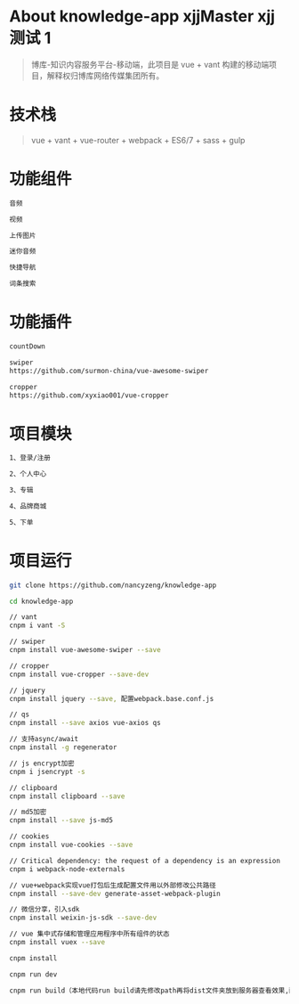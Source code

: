 # About knowledge-app xjjMaster xjj 测试 1

> 博库-知识内容服务平台-移动端，此项目是 vue + vant 构建的移动端项目，解释权归博库网络传媒集团所有。

# 技术栈

> vue + vant + vue-router + webpack + ES6/7 + sass + gulp

# 功能组件

``` bash
音频

视频

上传图片

迷你音频

快捷导航

词条搜索
```

# 功能插件

``` bash
countDown

swiper
https://github.com/surmon-china/vue-awesome-swiper

cropper
https://github.com/xyxiao001/vue-cropper
```

# 项目模块

``` bash
1、登录/注册

2、个人中心

3、专辑

4、品牌商城

5、下单
```

# 项目运行

``` bash
git clone https://github.com/nancyzeng/knowledge-app

cd knowledge-app

// vant
cnpm i vant -S

// swiper
cnpm install vue-awesome-swiper --save

// cropper
cnpm install vue-cropper --save-dev

// jquery
cnpm install jquery --save, 配置webpack.base.conf.js

// qs
cnpm install --save axios vue-axios qs 

// 支持async/await
cnpm install -g regenerator

// js encrypt加密
cnpm i jsencrypt -s

// clipboard
cnpm install clipboard --save

// md5加密
cnpm install --save js-md5

// cookies
cnpm install vue-cookies --save

// Critical dependency: the request of a dependency is an expression
cnpm i webpack-node-externals

// vue+webpack实现vue打包后生成配置文件用以外部修改公共路径
cnpm install --save-dev generate-asset-webpack-plugin

// 微信分享，引入sdk
cnpm install weixin-js-sdk --save-dev

// vue 集中式存储和管理应用程序中所有组件的状态
cnpm install vuex --save

cnpm install

cnpm run dev

cnpm run build（本地代码run build请先修改path再将dist文件夹放到服务器查看效果,配置webpack.prod.conf.js - util.js - config/index.js）
```
